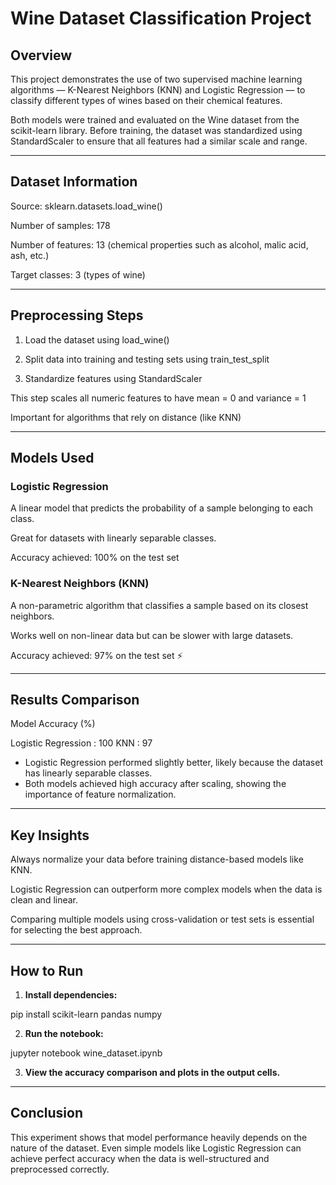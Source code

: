 # Wine Dataset Classification Project

## Overview

This project demonstrates the use of two supervised machine learning algorithms — K-Nearest Neighbors (KNN) and Logistic Regression — to classify different types of wines based on their chemical features.

Both models were trained and evaluated on the Wine dataset from the scikit-learn library.
Before training, the dataset was standardized using StandardScaler to ensure that all features had a similar scale and range.


---

## Dataset Information

Source: sklearn.datasets.load_wine()

Number of samples: 178

Number of features: 13 (chemical properties such as alcohol, malic acid, ash, etc.)

Target classes: 3 (types of wine)



---

## Preprocessing Steps

1. Load the dataset using load_wine()


2. Split data into training and testing sets using train_test_split


3. Standardize features using StandardScaler

This step scales all numeric features to have mean = 0 and variance = 1

Important for algorithms that rely on distance (like KNN)





---

## Models Used

### Logistic Regression

A linear model that predicts the probability of a sample belonging to each class.

Great for datasets with linearly separable classes.

Accuracy achieved: 100% on the test set 


### K-Nearest Neighbors (KNN)

A non-parametric algorithm that classifies a sample based on its closest neighbors.

Works well on non-linear data but can be slower with large datasets.

Accuracy achieved: 97% on the test set ⚡



---

## Results Comparison

Model	Accuracy (%)

Logistic Regression	 : 100
KNN	: 97


- Logistic Regression performed slightly better, likely because the dataset has linearly separable classes.
- Both models achieved high accuracy after scaling, showing the importance of feature normalization.


---

## Key Insights

Always normalize your data before training distance-based models like KNN.

Logistic Regression can outperform more complex models when the data is clean and linear.

Comparing multiple models using cross-validation or test sets is essential for selecting the best approach.



---

## How to Run

1. **Install dependencies:**

pip install scikit-learn pandas numpy


2. **Run the notebook:**

jupyter notebook wine_dataset.ipynb


3. **View the accuracy comparison and plots in the output cells.**




---

## Conclusion

This experiment shows that model performance heavily depends on the nature of the dataset.
Even simple models like Logistic Regression can achieve perfect accuracy when the data is well-structured and preprocessed correctly.
